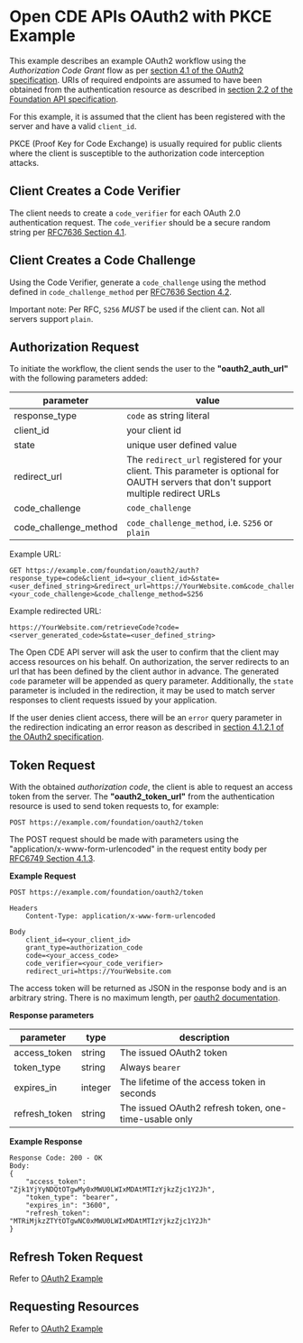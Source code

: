 # Open CDE APIs OAuth2 with PKCE Example

This example describes an example OAuth2 workflow using the _Authorization Code Grant_ flow as per [section 4.1 of the OAuth2 specification](https://tools.ietf.org/html/rfc6749#section-4.1). URIs of required endpoints are assumed to have been obtained from the authentication resource as described in [section 2.2 of the Foundation API specification](README.md#221-obtaining-authentication-information).

For this example, it is assumed that the client has been registered with the server and have a valid `client_id`.

PKCE (Proof Key for Code Exchange) is usually required for public clients where the client is susceptible to the authorization code interception attacks.

## Client Creates a Code Verifier
The client needs to create a `code_verifier` for each OAuth 2.0 authentication request. The `code_verifier` should be a secure random string per [RFC7636 Section 4.1](https://www.rfc-editor.org/rfc/rfc7636#section-4.1). 

## Client Creates a Code Challenge
Using the Code Verifier, generate a `code_challenge` using the method defined in `code_challenge_method` per [RFC7636 Section 4.2](https://www.rfc-editor.org/rfc/rfc7636#section-4.2).

Important note: Per RFC, `S256` _MUST_ be used if the client can. Not all servers support `plain`.

## Authorization Request

To initiate the workflow, the client sends the user to the **"oauth2\_auth_url"** with the following parameters added:

|parameter| value                                                                                                                                 |
|-------------|---------------------------------------------------------------------------------------------------------------------------------------|
|response_type| `code` as string literal                                                                                                              | 
|client_id| your client id                                                                                                                        |
|state| unique user defined value                                                                                                             |
|redirect_url| The `redirect_url` registered for your client. This parameter is optional for OAUTH servers that don't support multiple redirect URLs |
|code_challenge| `code_challenge`                                                                                                                      |
|code_challenge_method| `code_challenge_method`, i.e. `S256` or `plain`                        |

Example URL:

    GET https://example.com/foundation/oauth2/auth?response_type=code&client_id=<your_client_id>&state=<user_defined_string>&redirect_url=https://YourWebsite.com&code_challenge=<your_code_challenge>&code_challenge_method=S256

Example redirected URL:

    https://YourWebsite.com/retrieveCode?code=<server_generated_code>&state=<user_defined_string>

The Open CDE API server will ask the user to confirm that the client may access resources on his behalf. On authorization, the server redirects to an url that has been defined by the client author in advance. The generated `code` parameter will be appended as query parameter. Additionally, the `state` parameter is included in the redirection, it may be used to match server responses to client requests issued by your application.

If the user denies client access, there will be an `error` query parameter in the redirection indicating an error reason as described in [section 4.1.2.1 of the OAuth2 specification](https://tools.ietf.org/html/rfc6749#section-4.1.2.1).

## Token Request

With the obtained _authorization code_, the client is able to request an access token from the server. The  **"oauth2\_token_url"** from the authentication resource is used to send token requests to, for example:

    POST https://example.com/foundation/oauth2/token

The POST request should be made with parameters using the "application/x-www-form-urlencoded" in the request entity body per [RFC6749 Section 4.1.3](https://www.rfc-editor.org/rfc/rfc6749#section-4.1.3).

**Example Request**

    POST https://example.com/foundation/oauth2/token

    Headers
        Content-Type: application/x-www-form-urlencoded
    
    Body
        client_id=<your_client_id>
        grant_type=authorization_code
        code=<your_access_code>
        code_verifier=<your_code_verifier>
        redirect_uri=https://YourWebsite.com

The access token will be returned as JSON in the response body and is an arbitrary string. There is no maximum length, per [oauth2 documentation](https://tools.ietf.org/html/rfc6749#section-1.4).

**Response parameters**

|parameter|type|description|
|---------|----|-----------|
|access_token|string|The issued OAuth2 token|
|token_type|string|Always `bearer`|
|expires_in|integer|The lifetime of the access token in seconds|
|refresh_token|string|The issued OAuth2 refresh token, one-time-usable only|

**Example Response**

    Response Code: 200 - OK
    Body:
    {
        "access_token": "Zjk1YjYyNDQtOTgwMy0xMWU0LWIxMDAtMTIzYjkzZjc1Y2Jh",
        "token_type": "bearer",
        "expires_in": "3600",
        "refresh_token": "MTRiMjkzZTYtOTgwNC0xMWU0LWIxMDAtMTIzYjkzZjc1Y2Jh"
    }

## Refresh Token Request

Refer to [OAuth2 Example](OAuth2Examples.md)

## Requesting Resources

Refer to [OAuth2 Example](OAuth2Examples.md)
